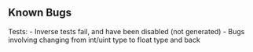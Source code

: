 ## Known Bugs ##
Tests: 
	- Inverse tests fail, and have been disabled (not generated)
	- Bugs involving changing from int/uint type to float type and back